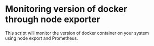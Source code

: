 # Monitoring version of docker through node exporter
This script will monitor the version of docker container on your system using node export and Prometheus.

